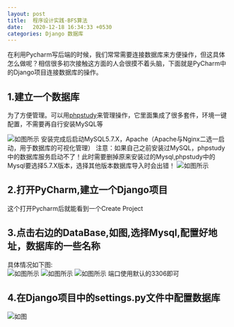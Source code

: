 ```yaml
---
layout: post
title:  程序设计实践-BFS算法
date:   2020-12-18 16:34:33 +0530
categories: Django 数据库
---
```

在利用Pycharm写后端的时候，我们常常需要连接数据库来方便操作，但这具体怎么做呢？相信很多初次接触这方面的人会很摸不着头脑，下面就是PyCharm中的Django项目连接数据库的操作。

## 1.建立一个数据库
为了方便管理。可以用[phpstudy]来管理操作，它里面集成了很多套件，环境一键配置，不需要再自行安装MySQL等  

![如图所示](https://gitee.com/lzl2040/pic-store/blob/master/jekyll-2020-12-18-DjangoLink/link-5.png)
安装完成后启动MySQL5.7.X，Apache（Apache与Nginx二选一启动，用于数据库的可视化管理）
注意：如果自己之前安装过MySQL，phpstudy中的数据库服务启动不了！此时需要删掉原来安装过的Mysql,phpstudy中的Mysql要选择5.7.X版本，选择其他版本数据库导入时会出错！
![如图所示](https://gitee.com/lzl2040/pic-store/blob/master/jekyll-2020-12-18-DjangoLink/link-6.png)
## 2.打开PyCharm,建立一个Django项目
这个打开Pycharm后就能看到一个Create Project
## 3.点击右边的DataBase,如图,选择Mysql,配置好地址，数据库的一些名称
具体情况如下图:  
![如图所示](https://gitee.com/lzl2040/pic-store/blob/master/jekyll-2020-12-18-DjangoLink/link-3.png)
![如图所示](https://gitee.com/lzl2040/pic-store/blob/master/jekyll-2020-12-18-DjangoLink/link-4.png)
![如图所示](https://gitee.com/lzl2040/pic-store/blob/master/jekyll-2020-12-18-DjangoLink/link-2.png)
端口使用默认的3306即可
## 4.在Django项目中的settings.py文件中配置数据库

![如图](https://gitee.com/lzl2040/pic-store/blob/master/jekyll-2020-12-18-DjangoLink/link-1.png)

[phpstudy]:https://www.xp.cn/download.html